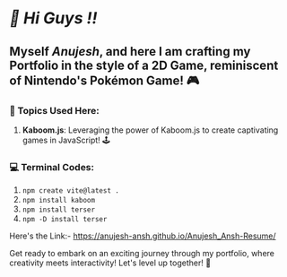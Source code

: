 # _👋 Hi Guys !!_

## Myself _*Anujesh*_, and here I am crafting my Portfolio in the style of a 2D Game, reminiscent of Nintendo's Pokémon Game! 🎮

### 🚀 Topics Used Here:

1. **Kaboom.js**: Leveraging the power of Kaboom.js to create captivating games in JavaScript! 🕹️

### 💻 Terminal Codes:

1. `npm create vite@latest .`
2. `npm install kaboom`
3. `npm install terser`
4. `npm -D install terser`

Here's the Link:- <https://anujesh-ansh.github.io/Anujesh_Ansh-Resume/>

Get ready to embark on an exciting journey through my portfolio, where creativity meets interactivity! Let's level up together! 🌟
